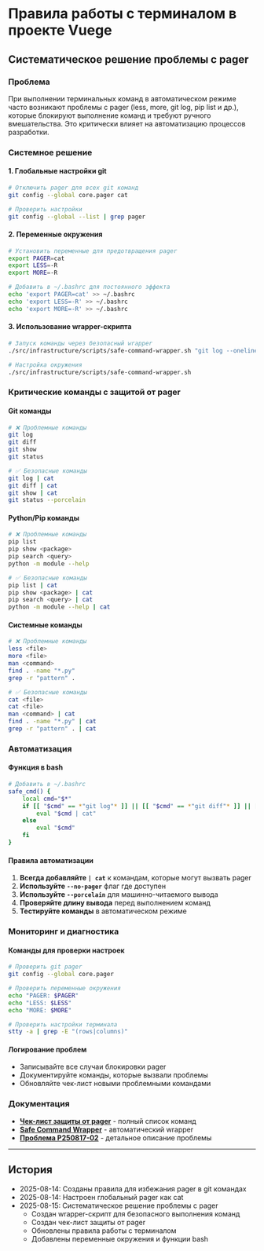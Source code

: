 # Правила работы с терминалом в проекте Vuege

## Систематическое решение проблемы с pager

### Проблема
При выполнении терминальных команд в автоматическом режиме часто возникают проблемы с pager (less, more, git log, pip list и др.), которые блокируют выполнение команд и требуют ручного вмешательства. Это критически влияет на автоматизацию процессов разработки.

### Системное решение

#### 1. Глобальные настройки git
```bash
# Отключить pager для всех git команд
git config --global core.pager cat

# Проверить настройки
git config --global --list | grep pager
```

#### 2. Переменные окружения
```bash
# Установить переменные для предотвращения pager
export PAGER=cat
export LESS=-R
export MORE=-R

# Добавить в ~/.bashrc для постоянного эффекта
echo 'export PAGER=cat' >> ~/.bashrc
echo 'export LESS=-R' >> ~/.bashrc
echo 'export MORE=-R' >> ~/.bashrc
```

#### 3. Использование wrapper-скрипта
```bash
# Запуск команды через безопасный wrapper
./src/infrastructure/scripts/safe-command-wrapper.sh "git log --oneline"

# Настройка окружения
./src/infrastructure/scripts/safe-command-wrapper.sh
```

### Критические команды с защитой от pager

#### Git команды
```bash
# ❌ Проблемные команды
git log
git diff
git show
git status

# ✅ Безопасные команды
git log | cat
git diff | cat
git show | cat
git status --porcelain
```

#### Python/Pip команды
```bash
# ❌ Проблемные команды
pip list
pip show <package>
pip search <query>
python -m module --help

# ✅ Безопасные команды
pip list | cat
pip show <package> | cat
pip search <query> | cat
python -m module --help | cat
```

#### Системные команды
```bash
# ❌ Проблемные команды
less <file>
more <file>
man <command>
find . -name "*.py"
grep -r "pattern" .

# ✅ Безопасные команды
cat <file>
cat <file>
man <command> | cat
find . -name "*.py" | cat
grep -r "pattern" . | cat
```

### Автоматизация

#### Функция в bash
```bash
# Добавить в ~/.bashrc
safe_cmd() {
    local cmd="$*"
    if [[ "$cmd" == *"git log"* ]] || [[ "$cmd" == *"git diff"* ]] || [[ "$cmd" == *"pip list"* ]]; then
        eval "$cmd | cat"
    else
        eval "$cmd"
    fi
}
```

#### Правила автоматизации
1. **Всегда добавляйте `| cat`** к командам, которые могут вызвать pager
2. **Используйте `--no-pager`** флаг где доступен
3. **Используйте `--porcelain`** для машинно-читаемого вывода
4. **Проверяйте длину вывода** перед выполнением команд
5. **Тестируйте команды** в автоматическом режиме

### Мониторинг и диагностика

#### Команды для проверки настроек
```bash
# Проверить git pager
git config --global core.pager

# Проверить переменные окружения
echo "PAGER: $PAGER"
echo "LESS: $LESS"
echo "MORE: $MORE"

# Проверить настройки терминала
stty -a | grep -E "(rows|columns)"
```

#### Логирование проблем
- Записывайте все случаи блокировки pager
- Документируйте команды, которые вызвали проблемы
- Обновляйте чек-лист новыми проблемными командами

### Документация
- **[Чек-лист защиты от pager](docs/others/pager-protection-checklist.md)** - полный список команд
- **[Safe Command Wrapper](src/infrastructure/scripts/safe-command-wrapper.sh)** - автоматический wrapper
- **[Проблема P250817-02](docs/main/problems.md)** - детальное описание проблемы

---

## История
- 2025-08-14: Созданы правила для избежания pager в git командах
- 2025-08-14: Настроен глобальный pager как cat
- 2025-08-15: Систематическое решение проблемы с pager
  - Создан wrapper-скрипт для безопасного выполнения команд
  - Создан чек-лист защиты от pager
  - Обновлены правила работы с терминалом
  - Добавлены переменные окружения и функции bash
